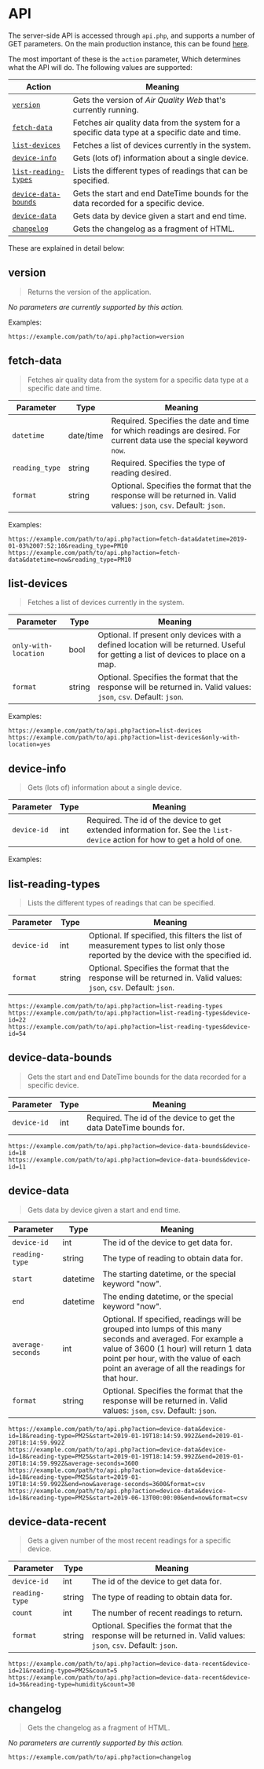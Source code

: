 # API
The server-side API is accessed through `api.php`, and supports a number of GET parameters. On the main production instance, this can be found [here](https://aq.connectedhumber.org/api.php).

The most important of these is the `action` parameter, Which determines what the API will do. The following values are supported:

Action									| Meaning
----------------------------------------|----------------------------
[`version`](#version)					| Gets the version of _Air Quality Web_ that's currently running.
[`fetch-data`](#fetch-data)				| Fetches air quality data from the system for a specific data type at a specific date and time.
[`list-devices`](#list-devices)			| Fetches a list of devices currently in the system.
[`device-info`](#device-info)			| Gets (lots of) information about a single device.
[`list-reading-types`](#list-reading-types)	| Lists the different types of readings that can be specified.
[`device-data-bounds`](#device-data-bounds)	| Gets the start and end DateTime bounds for the data recorded for a specific device.
[`device-data`](#device-data)			| Gets data by device given a start and end time.
[`changelog`](#changelog)				| Gets the changelog as a fragment of HTML.

These are explained in detail below:

## version
> Returns the version of the application.

_No parameters are currently supported by this action._

Examples:


```
https://example.com/path/to/api.php?action=version
```


## fetch-data
> Fetches air quality data from the system for a specific data type at a specific date and time.

Parameter			| Type		| Meaning
--------------------|-----------|---------------------
`datetime`			| date/time	| Required. Specifies the date and time for which readings are desired. For current data use the special keyword `now`.
`reading_type`		| string	| Required. Specifies the type of reading desired.
`format`            | string    | Optional. Specifies the format that the response will be returned in. Valid values: `json`, `csv`. Default: `json`.

Examples:

```
https://example.com/path/to/api.php?action=fetch-data&datetime=2019-01-03%2007:52:10&reading_type=PM10
https://example.com/path/to/api.php?action=fetch-data&datetime=now&reading_type=PM10
```

## list-devices
> Fetches a list of devices currently in the system.

Parameter			| Type		| Meaning
--------------------|-----------|---------------------
`only-with-location`| bool		| Optional. If present only devices with a defined location will be returned. Useful for getting a list of devices to place on a map.
`format`            | string    | Optional. Specifies the format that the response will be returned in. Valid values: `json`, `csv`. Default: `json`.

Examples:

```
https://example.com/path/to/api.php?action=list-devices
https://example.com/path/to/api.php?action=list-devices&only-with-location=yes
```

## device-info
> Gets (lots of) information about a single device.

Parameter			| Type		| Meaning
--------------------|-----------|---------------------
`device-id`         | int		| Required. The id of the device to get extended information for. See the `list-device` action for how to get a hold of one.

Examples:

## list-reading-types
> Lists the different types of readings that can be specified.

Parameter			| Type		| Meaning
--------------------|-----------|---------------------
`device-id`         | int		| Optional. If specified, this filters the list of measurement types to list only those reported by the device with the specified id.
`format`            | string    | Optional. Specifies the format that the response will be returned in. Valid values: `json`, `csv`. Default: `json`.

```
https://example.com/path/to/api.php?action=list-reading-types
https://example.com/path/to/api.php?action=list-reading-types&device-id=22
https://example.com/path/to/api.php?action=list-reading-types&device-id=54
```


## device-data-bounds
> Gets the start and end DateTime bounds for the data recorded for a specific device.

Parameter			| Type		| Meaning
--------------------|-----------|---------------------
`device-id`         | int		| Required. The id of the device to get the data DateTime bounds for.

```
https://example.com/path/to/api.php?action=device-data-bounds&device-id=18
https://example.com/path/to/api.php?action=device-data-bounds&device-id=11
```

## device-data
> Gets data by device given a start and end time.

Parameter			| Type		| Meaning
--------------------|-----------|---------------------
`device-id`			| int		| The id of the device to get data for.
`reading-type`		| string	| The type of reading to obtain data for.
`start`				| datetime  | The starting datetime, or the special keyword "now".
`end`				| datetime  | The ending datetime, or the special keyword "now".
`average-seconds`	| int		| Optional. If specified, readings will be grouped into lumps of this many seconds and averaged. For example a value of 3600 (1 hour) will return 1 data point per hour, with the value of each point an average of all the readings for that hour.
`format`            | string    | Optional. Specifies the format that the response will be returned in. Valid values: `json`, `csv`. Default: `json`.

```
https://example.com/path/to/api.php?action=device-data&device-id=18&reading-type=PM25&start=2019-01-19T18:14:59.992Z&end=2019-01-20T18:14:59.992Z
https://example.com/path/to/api.php?action=device-data&device-id=18&reading-type=PM25&start=2019-01-19T18:14:59.992Z&end=2019-01-20T18:14:59.992Z&average-seconds=3600
https://example.com/path/to/api.php?action=device-data&device-id=18&reading-type=PM25&start=2019-01-19T18:14:59.992Z&end=now&average-seconds=3600&format=csv
https://example.com/path/to/api.php?action=device-data&device-id=18&reading-type=PM25&start=2019-06-13T00:00:00&end=now&format=csv
```

## device-data-recent
> Gets a given number of the most recent readings for a specific device.

Parameter			| Type		| Meaning
--------------------|-----------|---------------------
`device-id`			| int		| The id of the device to get data for.
`reading-type`		| string	| The type of reading to obtain data for.
`count`				| int		| The number of recent readings to return.
`format`            | string    | Optional. Specifies the format that the response will be returned in. Valid values: `json`, `csv`. Default: `json`.

```
https://example.com/path/to/api.php?action=device-data-recent&device-id=21&reading-type=PM25&count=5
https://example.com/path/to/api.php?action=device-data-recent&device-id=36&reading-type=humidity&count=30
```

## changelog
> Gets the changelog as a fragment of HTML.

_No parameters are currently supported by this action._

```
https://example.com/path/to/api.php?action=changelog
```
